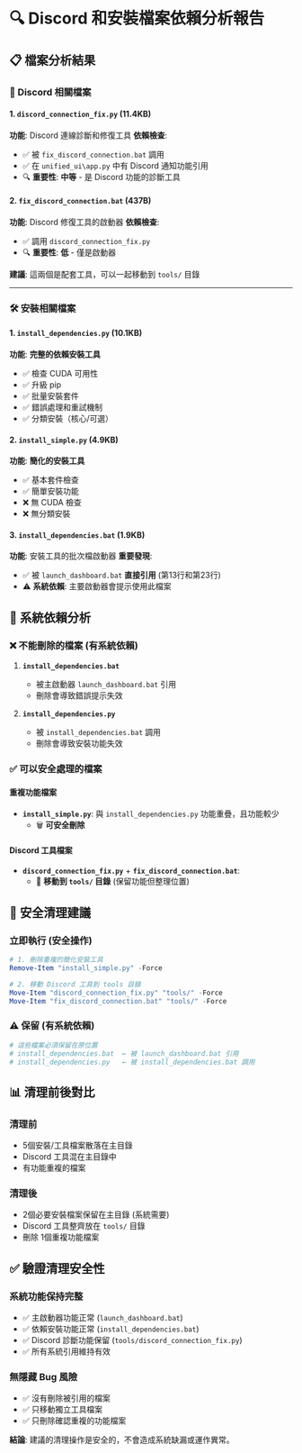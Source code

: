 # 🔍 Discord 和安裝檔案依賴分析報告

## 📋 檔案分析結果

### 🎯 Discord 相關檔案

#### 1. `discord_connection_fix.py` (11.4KB)
**功能**: Discord 連線診斷和修復工具
**依賴檢查**:
- ✅ 被 `fix_discord_connection.bat` 調用
- ✅ 在 `unified_ui\app.py` 中有 Discord 通知功能引用
- 🔍 **重要性**: **中等** - 是 Discord 功能的診斷工具

#### 2. `fix_discord_connection.bat` (437B)  
**功能**: Discord 修復工具的啟動器
**依賴檢查**:
- ✅ 調用 `discord_connection_fix.py`
- 🔍 **重要性**: **低** - 僅是啟動器

**建議**: 這兩個是配套工具，可以一起移動到 `tools/` 目錄

---

### 🛠️ 安裝相關檔案

#### 1. `install_dependencies.py` (10.1KB)
**功能**: **完整的依賴安裝工具**
- ✅ 檢查 CUDA 可用性
- ✅ 升級 pip  
- ✅ 批量安裝套件
- ✅ 錯誤處理和重試機制
- ✅ 分類安裝（核心/可選）

#### 2. `install_simple.py` (4.9KB)
**功能**: **簡化的安裝工具**
- ✅ 基本套件檢查
- ✅ 簡單安裝功能
- ❌ 無 CUDA 檢查
- ❌ 無分類安裝

#### 3. `install_dependencies.bat` (1.9KB)
**功能**: 安裝工具的批次檔啟動器
**重要發現**:
- ✅ 被 `launch_dashboard.bat` **直接引用** (第13行和第23行)
- ⚠️ **系統依賴**: 主要啟動器會提示使用此檔案

## 🚨 系統依賴分析

### ❌ **不能刪除的檔案** (有系統依賴)
1. **`install_dependencies.bat`** 
   - 被主啟動器 `launch_dashboard.bat` 引用
   - 刪除會導致錯誤提示失效

2. **`install_dependencies.py`**
   - 被 `install_dependencies.bat` 調用
   - 刪除會導致安裝功能失效

### ✅ **可以安全處理的檔案**

#### 重複功能檔案
- **`install_simple.py`**: 與 `install_dependencies.py` 功能重疊，且功能較少
  - 🗑️ **可安全刪除**

#### Discord 工具檔案  
- **`discord_connection_fix.py`** + **`fix_discord_connection.bat`**: 
  - 🚚 **移動到 `tools/` 目錄** (保留功能但整理位置)

## 🎯 安全清理建議

### 立即執行 (安全操作)
```powershell
# 1. 刪除重複的簡化安裝工具
Remove-Item "install_simple.py" -Force

# 2. 移動 Discord 工具到 tools 目錄  
Move-Item "discord_connection_fix.py" "tools/" -Force
Move-Item "fix_discord_connection.bat" "tools/" -Force
```

### ⚠️ 保留 (有系統依賴)
```powershell
# 這些檔案必須保留在原位置
# install_dependencies.bat  ← 被 launch_dashboard.bat 引用
# install_dependencies.py   ← 被 install_dependencies.bat 調用
```

## 📊 清理前後對比

### 清理前
- 5個安裝/工具檔案散落在主目錄
- Discord 工具混在主目錄中
- 有功能重複的檔案

### 清理後  
- 2個必要安裝檔案保留在主目錄 (系統需要)
- Discord 工具整齊放在 `tools/` 目錄
- 刪除 1個重複功能檔案

## ✅ 驗證清理安全性

### 系統功能保持完整
- ✅ 主啟動器功能正常 (`launch_dashboard.bat`)
- ✅ 依賴安裝功能正常 (`install_dependencies.bat`)  
- ✅ Discord 診斷功能保留 (`tools/discord_connection_fix.py`)
- ✅ 所有系統引用維持有效

### 無隱藏 Bug 風險
- ✅ 沒有刪除被引用的檔案
- ✅ 只移動獨立工具檔案
- ✅ 只刪除確認重複的功能檔案

**結論**: 建議的清理操作是安全的，不會造成系統缺漏或運作異常。